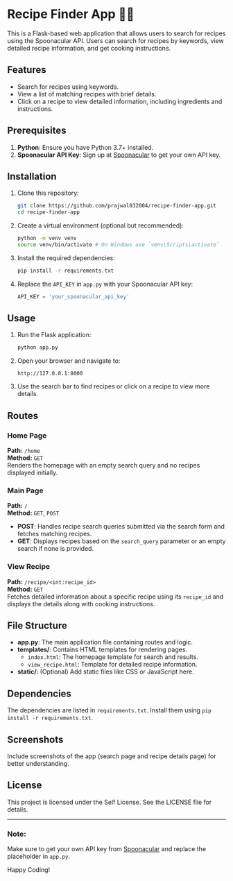 # Recipe Finder App 🥞🍩

This is a Flask-based web application that allows users to search for recipes using the Spoonacular API. Users can search for recipes by keywords, view detailed recipe information, and get cooking instructions.

## Features

- Search for recipes using keywords.
- View a list of matching recipes with brief details.
- Click on a recipe to view detailed information, including ingredients and instructions.

## Prerequisites

1. **Python**: Ensure you have Python 3.7+ installed.
2. **Spoonacular API Key**: Sign up at [Spoonacular](https://spoonacular.com/food-api) to get your own API key.

## Installation

1. Clone this repository:
   ```bash
   git clone https://github.com/prajwal032004/recipe-finder-app.git
   cd recipe-finder-app
   ```

2. Create a virtual environment (optional but recommended):
   ```bash
   python -m venv venv
   source venv/bin/activate # On Windows use `venv\Scripts\activate`
   ```

3. Install the required dependencies:
   ```bash
   pip install -r requirements.txt
   ```

4. Replace the `API_KEY` in `app.py` with your Spoonacular API key:
   ```python
   API_KEY = 'your_spoonacular_api_key'
   ```

## Usage

1. Run the Flask application:
   ```bash
   python app.py
   ```

2. Open your browser and navigate to:
   ```
   http://127.0.0.1:8000
   ```

3. Use the search bar to find recipes or click on a recipe to view more details.

## Routes

### Home Page
**Path:** `/home`  
**Method:** `GET`  
Renders the homepage with an empty search query and no recipes displayed initially.

### Main Page
**Path:** `/`  
**Method:** `GET`, `POST`  
- **POST**: Handles recipe search queries submitted via the search form and fetches matching recipes.
- **GET**: Displays recipes based on the `search_query` parameter or an empty search if none is provided.

### View Recipe
**Path:** `/recipe/<int:recipe_id>`  
**Method:** `GET`  
Fetches detailed information about a specific recipe using its `recipe_id` and displays the details along with cooking instructions.

## File Structure

- **app.py**: The main application file containing routes and logic.
- **templates/**: Contains HTML templates for rendering pages.
  - `index.html`: The homepage template for search and results.
  - `view_recipe.html`: Template for detailed recipe information.
- **static/**: (Optional) Add static files like CSS or JavaScript here.

## Dependencies

The dependencies are listed in `requirements.txt`. Install them using `pip install -r requirements.txt`.

## Screenshots

Include screenshots of the app (search page and recipe details page) for better understanding.

## License

This project is licensed under the Self License. See the LICENSE file for details.

---

### Note:
Make sure to get your own API key from [Spoonacular](https://spoonacular.com/food-api) and replace the placeholder in `app.py`.

Happy Coding!
